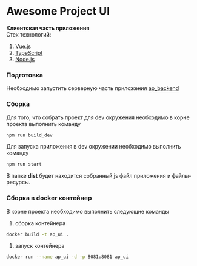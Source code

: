 # Awesome Project UI
__Клиентская часть приложения__
<br>Стек технологий:
1. [Vue.js](https://vuejs.org/)
1. [TypeScript](https://www.typescriptlang.org/)
1. [Node.js](https://nodejs.org/en/)

### Подготовка
Необходимо запустить серверную часть приложения [ap_backend](https://github.com/implicitly86/ap_backend)

### Сборка
Для того, что собрать проект для dev окружения необходимо в корне проекта выполнить команду
```bash
npm run build_dev
```
Для запуска приложения в dev окружении необходимо выполнить команду
```bash
npm run start
```

В папке **dist** будет находится собранный js файл приложения и файлы-ресурсы.

### Сборка в docker контейнер
В корне проекта необходимо выполнить следующие команды
1. сборка контейнера

```bash
docker build -t ap_ui .
```

1. запуск контейнера

```bash
docker run --name ap_ui -d -p 8081:8081 ap_ui
```
